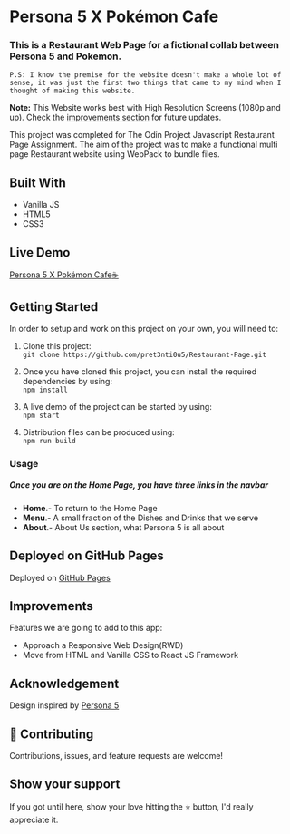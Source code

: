 # Persona 5 X Pokémon Cafe

### This is a Restaurant Web Page for a fictional collab between Persona 5 and Pokemon.

`P.S: I know the premise for the website doesn't make a whole lot of sense, it was just the first two things that came to my mind when I thought of making this website.`


**Note:** This Website works best with High Resolution Screens (1080p and up). Check the [improvements section](#improvements) for future updates.

This project was completed for The Odin Project Javascript Restaurant Page Assignment. The aim of the project was to make a functional multi page Restaurant website using WebPack to bundle files.

## Built With 

- Vanilla JS
- HTML5
- CSS3

## Live Demo

[Persona 5 X Pokémon Cafe:coffee:](https://pret3nti0u5.github.io/Restaurant-Page)


## Getting Started

In order to setup and work on this project on your own, you will need to:

1. Clone this project:  
`git clone https://github.com/pret3nti0u5/Restaurant-Page.git`

2. Once you have cloned this project, you can install the required dependencies by using:  
`npm install`

3. A live demo of the project can be started by using:  
`npm start`

4. Distribution files can be produced using:  
`npm run build`

### Usage

##### Once you are on the Home Page, you have three links in the navbar
- **Home**.- To return to the Home Page
- **Menu**.- A small fraction of the Dishes and Drinks that we serve
- **About**.- About Us section, what Persona 5 is all about 

## Deployed on GitHub Pages

Deployed on [GitHub Pages](https://pages.github.com/)  

## Improvements

Features we are going to add to this app:
- Approach a Responsive Web Design(RWD)
- Move from HTML and Vanilla CSS to React JS Framework

## Acknowledgement

Design inspired by [Persona 5](https://atlus.com/persona5)

## 🤝 Contributing

Contributions, issues, and feature requests are welcome!

## Show your support

If you got until here, show your love hitting the ⭐️ button, I'd really appreciate it.

